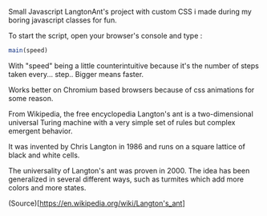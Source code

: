 Small Javascript LangtonAnt's project with custom CSS i made during my boring javascript classes for fun.

To start the script, open your browser's console and type : 
```js 
main(speed)
```
With "speed" being a little counterintuitive because it's the number of steps taken every... step.. Bigger means faster.

Works better on Chromium based browsers because of css animations for some reason.


From Wikipedia, the free encyclopedia
Langton's ant is a two-dimensional universal Turing machine with a very simple set of rules but complex emergent behavior.

It was invented by Chris Langton in 1986 and runs on a square lattice of black and white cells.

The universality of Langton's ant was proven in 2000. The idea has been generalized in several different ways, such as turmites which add more colors and more states. 

(Source)[https://en.wikipedia.org/wiki/Langton's_ant]
